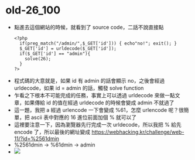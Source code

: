 # old-26_100

* 點進去這個網站的時候，就看到了 source code，二話不說直接點
    ```php=
    <?php
      if(preg_match("/admin/",$_GET['id'])) { echo"no!"; exit(); }
      $_GET['id'] = urldecode($_GET['id']);
      if($_GET['id'] == "admin"){
        solve(26);
      }
    ?>
    ```
* 程式碼的大意就是，如果 id 有 admin 的話會顯示 no，之後會經過 urldecode，如果 id = admin 的話，觸發 solve function
* 乍看之下根本不可能完成的任務，事實上可以透過 urldecode 來做一點文章，如果傳給 id 的值在經過 urldecode 的時候會變成 admin 不就過了
* 這一題，我把 a 經過 urlencode 一下會變成 %61，怎麼 urlencode 呢？很簡單，把 ascii 表中對應的 16 進位前面加個 % 就可以了
* 這裡要注意一下，因為瀏覽器先行完成一次 urldecode，所以我把 % 給先 encode 了，所以最後的網址變成 https://webhacking.kr/challenge/web-11/?id=%2561dmin
* %2561dmin -> %61dmin -> admin
* ![](https://i.imgur.com/lZABDd3.png)
